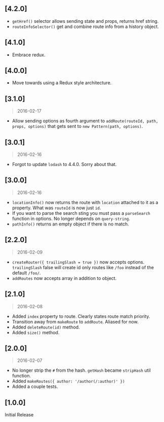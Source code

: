 ## [4.2.0]

* `getHref()` selector allows sending state and props, returns href string.
* `routeInfoSelector()` get and combine route info from a history object.

## [4.1.0]

* Embrace redux.

## [4.0.0]

* Move towards using a Redux style architecture.

## [3.1.0]
> 2016-02-17

* Allow sending options as fourth argument to `addRoute(routeId, path, props, options)` that gets sent to `new Pattern(path, options)`.

## [3.0.1]
> 2016-02-16

* Forgot to update `lodash` to 4.4.0. Sorry about that.

## [3.0.0]
> 2016-02-16

* `locationInfo()` now returns the route with `location` attached to it as a property. What was `routeId` is now just `id`.
* If you want to parse the search sting you must pass a `parseSearch` function in options. No longer depends on `query-string`.
* `pathInfo()` returns an empty object if there is no match.

## [2.2.0]
> 2016-02-09

* `createRouter({ trailingSlash = true })` now accepts options. `trailingSlash` false will create id only routes like `/foo` instead of the default `/foo/`.
* `addRoutes` now accepts array in addition to object.

## [2.1.0]
> 2016-02-08

* Added `index` property to route. Clearly states route match priority.
* Transition away from `makeRoute` to `addRoute`. Aliased for now.
* Added `deleteRoute(id)` method.
* Added `size()` method.

## [2.0.0]
> 2016-02-07

* No longer strip the `#` from the hash. `getHash` became `stripHash` util function.
* Added `makeRoutes({ author: '/author(/:author)' })`
* Added a couple tests.

## [1.0.0]
Initial Release
